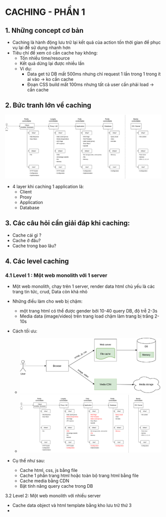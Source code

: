 # CACHING - PHẦN 1

## 1. Những concept cơ bản
- Caching là hành động lưu trữ lại kết quả của action tốn thời gian để phục vụ lại để sử dụng nhanh hơn
- Tiêu chí để xem có cần cache hay không:
  + Tốn nhiều time/resource
  + Kết quả dừng lại được nhiều lần
  + Ví dụ: 
    + Data get từ DB mất 500ms nhưng chỉ request 1 lần trong 1 trong ít ai vào -> ko cần cache
    + Đoạn CSS build mất 100ms nhưng tất cả user  cần phải load -> cần cache


## 2. Bức tranh lớn về caching

![img.png](../img_guide/img.png)

- 4 layer khi caching 1 application là:
  + Client 
  + Proxy 
  + Application
  + Database

## 3. Các câu hỏi cần giải đáp khi caching:
- Cache cái gì ?
- Cache ở đâu?
- Cache trong bao lâu?


## 4. Các level caching

### 4.1 Level 1 : Một web monolith với 1 server
- Một web monolith, chạy trên 1 server, render data html chủ yếu là các trang tin tức, crud, Data còn khá nhỏ
- Những điều làm cho web bị chậm:
  + một trang html có thể được gender bởi 10-40 query DB, độ trễ 2-3s
  + Media data (image/video) trên trang load chậm làm trang bị trắng 2-10s

- Cách tối ưu:
  + ![1.png](../img_guide/1.png)
  + ![2.png](../img_guide/2.png)
  
- Cụ thể như sau:
  + Cache html, css, js  bằng file
  + Cache 1 phần trang html hoặc toàn bộ trang html bằng file
  + Cache media bằng CDN
  + Bật tính năng query cache trong DB

  
3.2 Level 2: Một web monolith với nhiều server
- Cache data object và html template  bằng kho lưu trữ thứ 3
- 
